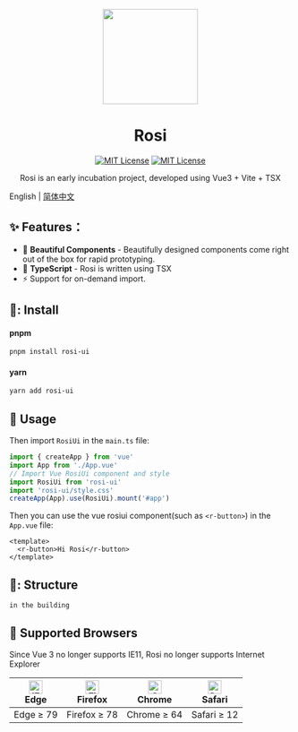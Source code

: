 <p align="center">
  <img src="https://raw.githubusercontent.com/rosi-ui/rosi-ui/dev-swanine/packages/rosiui/public/rosi-logo-v2.png" width="170">
</p>


<h1 align="center">Rosi</h1>

<div align="center">

[![MIT License](https://img.shields.io/npm/v/rosi-ui?style=flat-square)](https://opensource.org/licenses/MIT)
[![MIT License](https://img.shields.io/github/license/rosi-ui/rosi-ui?style=flat-square)](https://opensource.org/licenses/MIT)

</div>

<p align="center">
Rosi is an early incubation project, developed using Vue3 + Vite + TSX
<br />
</p>

English | <a href="README.zh-CN.md">简体中文</a>

## ✨ Features：
- 🎨 **Beautiful Components** - Beautifully designed components come right out of the box for rapid prototyping.
- 🔑 **TypeScript** - Rosi is written using TSX
- ⚡ Support for on-demand import.


## 🔨: Install

#### pnpm
```sh
pnpm install rosi-ui
```

#### yarn

```sh
yarn add rosi-ui
```

## 🔧 Usage

Then import `RosiUi` in the `main.ts` file:

```ts
import { createApp } from 'vue'
import App from './App.vue'
// Import Vue RosiUi component and style
import RosiUi from 'rosi-ui'
import 'rosi-ui/style.css'
createApp(App).use(RosiUi).mount('#app')
```

Then you can use the vue rosiui component(such as `<r-button>`) in the `App.vue` file:

```vue
<template>
  <r-button>Hi Rosi</r-button>
</template>
```


## 🧩: Structure

```
in the building
```

## :dart: Supported Browsers

Since Vue 3 no longer supports IE11, Rosi no longer supports Internet Explorer

| [<img src="https://raw.githubusercontent.com/alrra/browser-logos/master/src/edge/edge_48x48.png" alt="IE / Edge" width="24px" height="24px" />](http://godban.github.io/browsers-support-badges/)</br>Edge | [<img src="https://raw.githubusercontent.com/alrra/browser-logos/master/src/firefox/firefox_48x48.png" alt="Firefox" width="24px" height="24px" />](http://godban.github.io/browsers-support-badges/)</br>Firefox | [<img src="https://raw.githubusercontent.com/alrra/browser-logos/master/src/chrome/chrome_48x48.png" alt="Chrome" width="24px" height="24px" />](http://godban.github.io/browsers-support-badges/)</br>Chrome | [<img src="https://raw.githubusercontent.com/alrra/browser-logos/master/src/safari/safari_48x48.png" alt="Safari" width="24px" height="24px" />](http://godban.github.io/browsers-support-badges/)</br>Safari |
| ------------------------------------------------------------ | ------------------------------------------------------------ | ------------------------------------------------------------ | ------------------------------------------------------------ |
| Edge ≥ 79                                                    | Firefox ≥ 78                                                 | Chrome ≥ 64                                                  | Safari ≥ 12                                                  |
